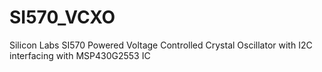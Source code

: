 # SI570_VCXO
Silicon Labs SI570 Powered Voltage Controlled Crystal Oscillator with I2C interfacing with MSP430G2553 IC
